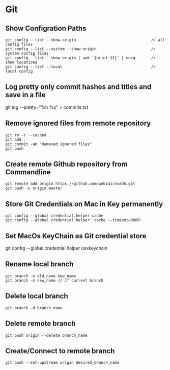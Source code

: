 # Git

## Show Configration Paths

    git config --list --show-origin                                 // all config files
    git config --list --system --show-origin                        // system config files
    git config --list --show-origin | awk '{print $1}' | uniq       // show locations
    git config --list --local                                       // local config
    
    
    
## Log pretty only commit hashes and titles and save in a file

   git log --pretty="%h %s" > commits.txt
    

## Remove ignored files from remote repository

    git rm -r --cached .
    git add .
    git commit -am "Removed ignored files"
    git push
    
## Create remote Github repository from Commandline

    git remote add origin https://github.com/webia1/vueDb.git
    git push -u origin master    
    
## Store Git Credentials on Mac in Key permanently

    git config --global credential.helper cache
    git config --global credential.helper 'cache --timeout=3600'
    
## Set MacOs KeyChain as Git credential store 

   git config --global credential.helper osxkeychain   
   
## Rename local branch

    git branch -m old_name new_name
    git branch -m new_name // if current branch
   
## Delete local branch   

    git branch -d branch_name
   
## Delete remote branch

    git push origin --delete branch_name
   
## Create/Connect to remote branch  

    git push --set-upstream origin desired_branch_name
